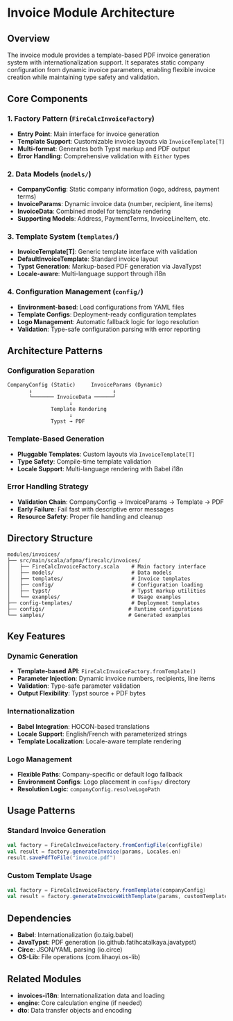 <!--
SPDX-License-Identifier: AGPL-3.0-or-later
Copyright (C) 2025 Association Française du Poêle Maçonné Artisanal
-->

# Invoice Module Architecture

## Overview

The invoice module provides a template-based PDF invoice generation system with internationalization support. It separates static company configuration from dynamic invoice parameters, enabling flexible invoice creation while maintaining type safety and validation.

## Core Components

### 1. Factory Pattern (`FireCalcInvoiceFactory`)
- **Entry Point**: Main interface for invoice generation
- **Template Support**: Customizable invoice layouts via `InvoiceTemplate[T]`
- **Multi-format**: Generates both Typst markup and PDF output
- **Error Handling**: Comprehensive validation with `Either` types

### 2. Data Models (`models/`)
- **CompanyConfig**: Static company information (logo, address, payment terms)
- **InvoiceParams**: Dynamic invoice data (number, recipient, line items)
- **InvoiceData**: Combined model for template rendering
- **Supporting Models**: Address, PaymentTerms, InvoiceLineItem, etc.

### 3. Template System (`templates/`)
- **InvoiceTemplate[T]**: Generic template interface with validation
- **DefaultInvoiceTemplate**: Standard invoice layout
- **Typst Generation**: Markup-based PDF generation via JavaTypst
- **Locale-aware**: Multi-language support through i18n

### 4. Configuration Management (`config/`)
- **Environment-based**: Load configurations from YAML files
- **Template Configs**: Deployment-ready configuration templates
- **Logo Management**: Automatic fallback logic for logo resolution
- **Validation**: Type-safe configuration parsing with error reporting

## Architecture Patterns

### Configuration Separation
```
CompanyConfig (Static)     InvoiceParams (Dynamic)
       ↓                          ↓
       └─────── InvoiceData ──────┘
                    ↓
              Template Rendering
                    ↓
              Typst → PDF
```

### Template-Based Generation
- **Pluggable Templates**: Custom layouts via `InvoiceTemplate[T]`
- **Type Safety**: Compile-time template validation
- **Locale Support**: Multi-language rendering with Babel i18n

### Error Handling Strategy
- **Validation Chain**: CompanyConfig → InvoiceParams → Template → PDF
- **Early Failure**: Fail fast with descriptive error messages
- **Resource Safety**: Proper file handling and cleanup

## Directory Structure

```
modules/invoices/
├── src/main/scala/afpma/firecalc/invoices/
│   ├── FireCalcInvoiceFactory.scala    # Main factory interface
│   ├── models/                         # Data models
│   ├── templates/                      # Invoice templates
│   ├── config/                         # Configuration loading
│   ├── typst/                          # Typst markup utilities
│   └── examples/                       # Usage examples
├── config-templates/                   # Deployment templates
├── configs/                           # Runtime configurations
└── samples/                           # Generated examples
```

## Key Features

### Dynamic Generation
- **Template-based API**: `FireCalcInvoiceFactory.fromTemplate()`
- **Parameter Injection**: Dynamic invoice numbers, recipients, line items
- **Validation**: Type-safe parameter validation
- **Output Flexibility**: Typst source + PDF bytes

### Internationalization
- **Babel Integration**: HOCON-based translations
- **Locale Support**: English/French with parameterized strings
- **Template Localization**: Locale-aware template rendering

### Logo Management
- **Flexible Paths**: Company-specific or default logo fallback
- **Environment Configs**: Logo placement in `configs/` directory
- **Resolution Logic**: `companyConfig.resolveLogoPath`

## Usage Patterns

### Standard Invoice Generation
```scala
val factory = FireCalcInvoiceFactory.fromConfigFile(configFile)
val result = factory.generateInvoice(params, Locales.en)
result.savePdfToFile("invoice.pdf")
```

### Custom Template Usage
```scala
val factory = FireCalcInvoiceFactory.fromTemplate(companyConfig)
val result = factory.generateInvoiceWithTemplate(params, customTemplate, locale)
```

## Dependencies

- **Babel**: Internationalization (io.taig.babel)
- **JavaTypst**: PDF generation (io.github.fatihcatalkaya.javatypst)
- **Circe**: JSON/YAML parsing (io.circe)
- **OS-Lib**: File operations (com.lihaoyi.os-lib)

## Related Modules

- **invoices-i18n**: Internationalization data and loading
- **engine**: Core calculation engine (if needed)
- **dto**: Data transfer objects and encoding
